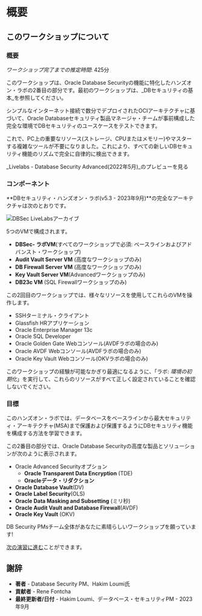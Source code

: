 # 概要

## このワークショップについて

### 概要

_ワークショップ完了までの推定時間_: 425分

このワークショップは、Oracle Database Securityの機能に特化したハンズオン・ラボの2番目の部分です。最初のワークショップは、_DBセキュリティの基本_を参照してください。

シンプルなインターネット接続で数分でデプロイされたOCIアーキテクチャに基づいて、Oracle Databaseセキュリティ製品マネージャ・チームが事前構成した完全な環境でDBセキュリティのユースケースをテストできます。

これで、PC上の重要なリソース(ストレージ、CPUまたはメモリー)やマスターする複雑なツールが不要になりました。これにより、すべての新しいDBセキュリティ機能のリズムで完全に自律的に検出できます。

_Livelabs - Database Security Advanced(2022年5月)_のプレビューを見る[](youtube:h4gXFpOxWZU)

### コンポーネント

**DBセキュリティ・ハンズオン・ラボ(v5.3 - 2023年9月)**の完全なアーキテクチャは次のとおりです。

![DBSec LiveLabsアーカイブ](./images/dbseclab-archi.png "DBSec LiveLabsアーカイブ")

5つのVMで構成されます。

*   **DBSec- ラボVM**(すべてのワークショップで必須: ベースラインおよびアドバンスト・ワークショップ)
*   **Audit Vault Server VM** (高度なワークショップのみ)
*   **DB Firewall Server VM** (高度なワークショップのみ)
*   **Key Vault Server VM**(Advancedワークショップのみ)
*   **DB23c VM** (SQL Firewallワークショップのみ)

この2回目のワークショップでは、様々なリソースを使用してこれらのVMを操作します。

*   SSHターミナル・クライアント
*   Glassfish HRアプリケーション
*   Oracle Enterprise Manager 13c
*   Oracle SQL Developer
*   Oracle Golden Gate Webコンソール(AVDFラボの場合のみ)
*   Oracle AVDF Webコンソール(AVDFラボの場合のみ)
*   Oracle Key Vault Webコンソール(OKVラボの場合のみ)

このワークショップの経験が可能なかぎり最適になるように、「ラボ: _環境の初期化_」を実行して、これらのリソースがすべて正しく設定されていることを確認しないでください。

### 目標

このハンズオン・ラボでは、データベースをベースラインから最大セキュリティ・アーキテクチャ(MSA)まで保護および保護するようにDBセキュリティ機能を構成する方法を学習できます。

この2番目の部分では、Oracle Database Securityの高度な製品とソリューションが次のように表示されます。

*   Oracle Advanced Securityオプション
    *   **Oracle Transparent Data Encryption** (TDE)
    *   **Oracleデータ・リダクション**
*   **Oracle Database Vault**(DV)
*   **Oracle Label Security**(OLS)
*   **Oracle Data Masking and Subsetting** (ミリ秒)
*   **Oracle Audit Vault and Database Firewall**(AVDF)
*   **Oracle Key Vault** (OKV)

DB Security PMsチーム全体があなたに素晴らしいワークショップを願っています!

[次の演習に進む](#next)ことができます。

## 謝辞

*   **著者** - Database Security PM、Hakim Loumi氏
*   **貢献者** - Rene Fontcha
*   **最終更新者/日付** - Hakim Loumi、データベース・セキュリティPM - 2023年9月